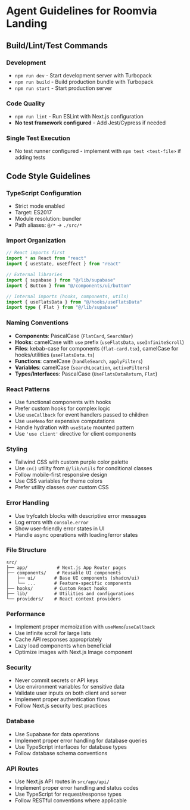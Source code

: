 # Agent Guidelines for Roomvia Landing

## Build/Lint/Test Commands

### Development
- `npm run dev` - Start development server with Turbopack
- `npm run build` - Build production bundle with Turbopack
- `npm run start` - Start production server

### Code Quality
- `npm run lint` - Run ESLint with Next.js configuration
- **No test framework configured** - Add Jest/Cypress if needed

### Single Test Execution
- No test runner configured - implement with `npm test <test-file>` if adding tests

## Code Style Guidelines

### TypeScript Configuration
- Strict mode enabled
- Target: ES2017
- Module resolution: bundler
- Path aliases: `@/*` → `./src/*`

### Import Organization
```typescript
// React imports first
import * as React from "react"
import { useState, useEffect } from "react"

// External libraries
import { supabase } from "@/lib/supabase"
import { Button } from "@/components/ui/button"

// Internal imports (hooks, components, utils)
import { useFlatsData } from "@/hooks/useFlatsData"
import type { Flat } from "@/lib/supabase"
```

### Naming Conventions
- **Components**: PascalCase (`FlatCard`, `SearchBar`)
- **Hooks**: camelCase with `use` prefix (`useFlatsData`, `useInfiniteScroll`)
- **Files**: kebab-case for components (`flat-card.tsx`), camelCase for hooks/utilities (`useFlatsData.ts`)
- **Functions**: camelCase (`handleSearch`, `applyFilters`)
- **Variables**: camelCase (`searchLocation`, `activeFilters`)
- **Types/Interfaces**: PascalCase (`UseFlatsDataReturn`, `Flat`)

### React Patterns
- Use functional components with hooks
- Prefer custom hooks for complex logic
- Use `useCallback` for event handlers passed to children
- Use `useMemo` for expensive computations
- Handle hydration with `useState` mounted pattern
- Use `'use client'` directive for client components

### Styling
- Tailwind CSS with custom purple color palette
- Use `cn()` utility from `@/lib/utils` for conditional classes
- Follow mobile-first responsive design
- Use CSS variables for theme colors
- Prefer utility classes over custom CSS

### Error Handling
- Use try/catch blocks with descriptive error messages
- Log errors with `console.error`
- Show user-friendly error states in UI
- Handle async operations with loading/error states

### File Structure
```
src/
├── app/           # Next.js App Router pages
├── components/    # Reusable UI components
│   ├── ui/       # Base UI components (shadcn/ui)
│   └── ...       # Feature-specific components
├── hooks/        # Custom React hooks
├── lib/          # Utilities and configurations
└── providers/    # React context providers
```

### Performance
- Implement proper memoization with `useMemo`/`useCallback`
- Use infinite scroll for large lists
- Cache API responses appropriately
- Lazy load components when beneficial
- Optimize images with Next.js Image component

### Security
- Never commit secrets or API keys
- Use environment variables for sensitive data
- Validate user inputs on both client and server
- Implement proper authentication flows
- Follow Next.js security best practices

### Database
- Use Supabase for data operations
- Implement proper error handling for database queries
- Use TypeScript interfaces for database types
- Follow database schema conventions

### API Routes
- Use Next.js API routes in `src/app/api/`
- Implement proper error handling and status codes
- Use TypeScript for request/response types
- Follow RESTful conventions where applicable